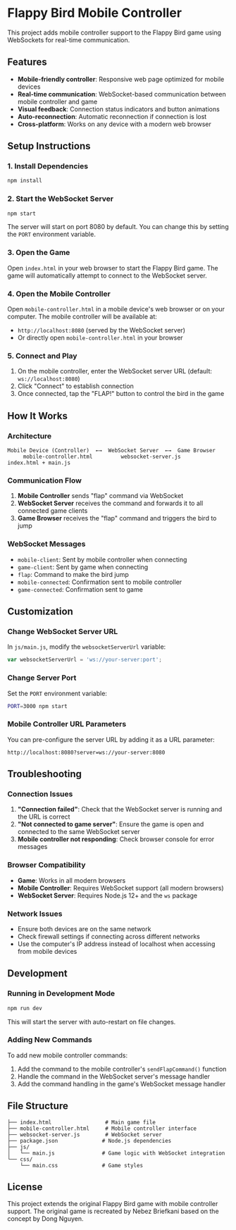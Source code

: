 # Flappy Bird Mobile Controller

This project adds mobile controller support to the Flappy Bird game using WebSockets for real-time communication.

## Features

- **Mobile-friendly controller**: Responsive web page optimized for mobile devices
- **Real-time communication**: WebSocket-based communication between mobile controller and game
- **Visual feedback**: Connection status indicators and button animations
- **Auto-reconnection**: Automatic reconnection if connection is lost
- **Cross-platform**: Works on any device with a modern web browser

## Setup Instructions

### 1. Install Dependencies

```bash
npm install
```

### 2. Start the WebSocket Server

```bash
npm start
```

The server will start on port 8080 by default. You can change this by setting the `PORT` environment variable.

### 3. Open the Game

Open `index.html` in your web browser to start the Flappy Bird game. The game will automatically attempt to connect to the WebSocket server.

### 4. Open the Mobile Controller

Open `mobile-controller.html` in a mobile device's web browser or on your computer. The mobile controller will be available at:
- `http://localhost:8080` (served by the WebSocket server)
- Or directly open `mobile-controller.html` in your browser

### 5. Connect and Play

1. On the mobile controller, enter the WebSocket server URL (default: `ws://localhost:8080`)
2. Click "Connect" to establish connection
3. Once connected, tap the "FLAP!" button to control the bird in the game

## How It Works

### Architecture

```
Mobile Device (Controller)  ←→  WebSocket Server  ←→  Game Browser
     mobile-controller.html         websocket-server.js      index.html + main.js
```

### Communication Flow

1. **Mobile Controller** sends "flap" command via WebSocket
2. **WebSocket Server** receives the command and forwards it to all connected game clients
3. **Game Browser** receives the "flap" command and triggers the bird to jump

### WebSocket Messages

- `mobile-client`: Sent by mobile controller when connecting
- `game-client`: Sent by game when connecting  
- `flap`: Command to make the bird jump
- `mobile-connected`: Confirmation sent to mobile controller
- `game-connected`: Confirmation sent to game

## Customization

### Change WebSocket Server URL

In `js/main.js`, modify the `websocketServerUrl` variable:
```javascript
var websocketServerUrl = 'ws://your-server:port';
```

### Change Server Port

Set the `PORT` environment variable:
```bash
PORT=3000 npm start
```

### Mobile Controller URL Parameters

You can pre-configure the server URL by adding it as a URL parameter:
```
http://localhost:8080?server=ws://your-server:8080
```

## Troubleshooting

### Connection Issues

1. **"Connection failed"**: Check that the WebSocket server is running and the URL is correct
2. **"Not connected to game server"**: Ensure the game is open and connected to the same WebSocket server
3. **Mobile controller not responding**: Check browser console for error messages

### Browser Compatibility

- **Game**: Works in all modern browsers
- **Mobile Controller**: Requires WebSocket support (all modern browsers)
- **WebSocket Server**: Requires Node.js 12+ and the `ws` package

### Network Issues

- Ensure both devices are on the same network
- Check firewall settings if connecting across different networks
- Use the computer's IP address instead of localhost when accessing from mobile devices

## Development

### Running in Development Mode

```bash
npm run dev
```

This will start the server with auto-restart on file changes.

### Adding New Commands

To add new mobile controller commands:

1. Add the command to the mobile controller's `sendFlapCommand()` function
2. Handle the command in the WebSocket server's message handler
3. Add the command handling in the game's WebSocket message handler

## File Structure

```
├── index.html                 # Main game file
├── mobile-controller.html     # Mobile controller interface
├── websocket-server.js        # WebSocket server
├── package.json              # Node.js dependencies
├── js/
│   └── main.js               # Game logic with WebSocket integration
└── css/
    └── main.css              # Game styles
```

## License

This project extends the original Flappy Bird game with mobile controller support. The original game is recreated by Nebez Briefkani based on the concept by Dong Nguyen.
